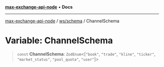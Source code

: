[**max-exchange-api-node**](../../../README.md) • **Docs**

***

[max-exchange-api-node](../../../modules.md) / [ws/schema](../README.md) / ChannelSchema

# Variable: ChannelSchema

> `const` **ChannelSchema**: `ZodEnum`\<[`"book"`, `"trade"`, `"kline"`, `"ticker"`, `"market_status"`, `"pool_quota"`, `"user"`]\>
